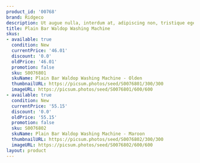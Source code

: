 ```yaml
---
product_id: '00768'
brand: Ridgeco
description: Ut augue nulla, interdum at, adipiscing non, tristique eget, neque.
title: Plain Bar Waldop Washing Machine
skus:
- available: true
  condition: New
  currentPrice: '46.01'
  discount: '0.0'
  oldPrice: '46.01'
  promotion: false
  sku: S0076801
  skuName: Plain Bar Waldop Washing Machine - Olden
  thumbnailURL: https://picsum.photos/seed/S0076801/300/300
  imageURL: https://picsum.photos/seed/S0076801/600/600
- available: true
  condition: New
  currentPrice: '55.15'
  discount: '0.0'
  oldPrice: '55.15'
  promotion: false
  sku: S0076802
  skuName: Plain Bar Waldop Washing Machine - Maroon
  thumbnailURL: https://picsum.photos/seed/S0076802/300/300
  imageURL: https://picsum.photos/seed/S0076802/600/600
layout: product
---
```

